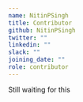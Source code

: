 ```yaml
---
name: NitinPSingh
title: Contributor
github: NitinPSingh
twitter: ""
linkedin: ""
slack: ""
joining_date: ""
role: contributor
---
```


Still waiting for this
